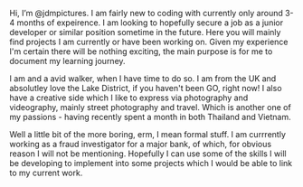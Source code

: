Hi, I’m @jdmpictures. I am fairly new to coding with currently only around 3-4 months of expeirence. I am looking to hopefully secure a job as a junior developer or similar 
position sometime in the future. Here you will mainly find projects I am currently or have been working on. Given my experience I'm certain there will be nothing exciting, the 
main purpose is for me to document my learning journey. 

I am and a avid walker, when I have time to do so. I am from the UK and absolutley love the Lake District, if you haven't been GO, right now! I also have a creative side which I like to express via photography and videography, mainly street photography and travel. Which is another one of my passions - having recently spent a month in both Thailand and Vietnam.  

Well a little bit of the more boring, erm, I mean formal stuff. I am currrently working as a fraud investigator for a major bank, of which, for obvious reason I will not be mentioning. Hopefully I can use some of the skills I will be developing to implement into some projects which I would be able to link to my current work. 
